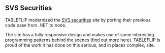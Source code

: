 ## SVS Securities

TABLEFLIP modernized the [SVS securities](https://www.svssecurities.com/) site by porting their previous code base from .NET to node.

<div class="full">

The site has a fully responsive design and makes use of some interesting programming patterns behind the scenes ([find out more here](http://nodepatternsbooks.com/books/work-queues.html)). TABLEFLIP is proud of the work it has done on this serious, and in places complex, site.

</div>

